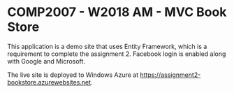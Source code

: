 <h1>COMP2007 - W2018 AM - MVC Book Store</h1>

<p>This application is a demo site that uses Entity Framework, which is a requirement to complete the assignment 2. Facebook login is enabled along with Google and Microsoft.</p>

<p>The live site is deployed to Windows Azure at <a href="https://assignment2-bookstore.azurewebsites.net">https://assignment2-bookstore.azurewebsites.net</a>.</p>